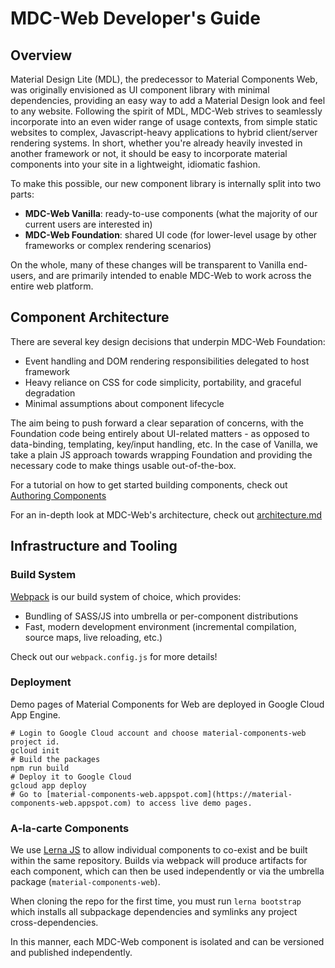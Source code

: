 # MDC-Web Developer's Guide

## Overview

Material Design Lite (MDL), the predecessor to Material Components Web, was originally envisioned as UI component library with minimal dependencies, providing an easy way to add a Material Design look and feel to any website. Following the spirit of MDL, MDC-Web strives to seamlessly incorporate into an even wider range of usage contexts, from simple static websites to complex, Javascript-heavy applications to hybrid client/server rendering systems. In short, whether you're already heavily invested in another framework or not, it should be easy to incorporate material components into your site in a lightweight, idiomatic fashion.

To make this possible, our new component library is internally split into two parts:

- **MDC-Web Vanilla**: ready-to-use components (what the majority of our current users are interested in)
- **MDC-Web Foundation**: shared UI code (for lower-level usage by other frameworks or complex rendering scenarios)

On the whole, many of these changes will be transparent to Vanilla end-users, and are primarily intended to enable MDC-Web to work across the entire web platform.

## Component Architecture

There are several key design decisions that underpin MDC-Web Foundation:

- Event handling and DOM rendering responsibilities delegated to host framework
- Heavy reliance on CSS for code simplicity, portability, and graceful degradation
- Minimal assumptions about component lifecycle

The aim being to push forward a clear separation of concerns, with the Foundation code being entirely about UI-related matters - as opposed to data-binding, templating, key/input handling, etc. In the case of Vanilla, we take a plain JS approach towards wrapping Foundation and providing the necessary code to make things usable out-of-the-box.

For a tutorial on how to get started building components, check out [Authoring Components](./authoring-components.md)

For an in-depth look at MDC-Web's architecture, check out [architecture.md](./architecture.md)

## Infrastructure and Tooling

### Build System

[Webpack](https://webpack.github.io/) is our build system of choice, which provides:

- Bundling of SASS/JS into umbrella or per-component distributions
- Fast, modern development environment (incremental compilation, source maps, live reloading, etc.)

Check out our `webpack.config.js` for more details!

### Deployment

Demo pages of Material Components for Web are deployed in Google Cloud App Engine.

    # Login to Google Cloud account and choose material-components-web project id.
    gcloud init
    # Build the packages
    npm run build
    # Deploy it to Google Cloud
    gcloud app deploy
    # Go to [material-components-web.appspot.com](https://material-components-web.appspot.com) to access live demo pages.

### A-la-carte Components

We use [Lerna JS](https://lernajs.io/) to allow individual components to co-exist and be built within the same repository. Builds via webpack will produce artifacts for each component, which can then be used independently or via the umbrella package (`material-components-web`).

When cloning the repo for the first time, you must run `lerna bootstrap` which installs all subpackage dependencies and symlinks any project cross-dependencies.

In this manner, each MDC-Web component is isolated and can be versioned and published independently.
